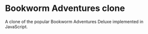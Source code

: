 # Bookworm Adventures clone
A clone of the popular Bookworm Adventures Deluxe implemented in JavaScript.
